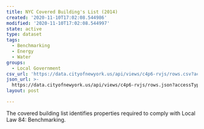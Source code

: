 ```yaml
---
title: NYC Covered Building's List (2014)
created: '2020-11-10T17:02:08.544986'
modified: '2020-11-10T17:02:08.544997'
state: active
type: dataset
tags:
  - Benchmarking
  - Energy
  - Water
groups:
  - Local Government
csv_url: 'https://data.cityofnewyork.us/api/views/c4p6-rvjs/rows.csv?accessType=DOWNLOAD'
json_url: >-
  https://data.cityofnewyork.us/api/views/c4p6-rvjs/rows.json?accessType=DOWNLOAD
layout: post

---
```

The covered building list identifies properties required to comply with Local Law 84: Benchmarking.
